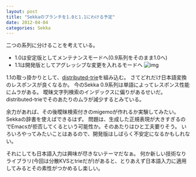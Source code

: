 ```yaml
---
layout: post
title: "Sekkaのブランチを1.0と1.1にわける予定"
date: 2012-04-04
categories: Sekka
---
```


二つの系列に分けることを考えている。
- 1.0は安定版としてメンテナンスモードへ(0.9系列をそのまま1.0へ)
- 1.1は開発版としてアグレッシブな変更を入れるモードへ
 ![img](http://pix.am/nbNH.png)

1.1の取っ掛かりとして、[distributed-trie](http://github.com/kiyoka/distributed-trie)を組み込む。
さてどれだけ日本語変換のレスポンスが良くなるか。
今のSekka 0.9系列は単語によってレスポンス性能にムラがある。
曖昧文字列検索のインデックスに偏りがあるせいだ。
distributed-trieでそのあたりのムラが減少するとみている。

余力があれば、その後曖昧検索付きのmigemoが作れるか実験してみたい。Sekkaの辞書を使えばできるはず。
問題は、生成した正規表現が大きすぎるのでEmacsが拒否してくるという可能性か。そのあたりはひと工夫要りそう。
いろいろやってみたいことはあるので、開発版はしばらく不安定になるかもしれない。

それにしても日本語入力は興味が尽きないテーマだなぁ。
何か新しい技術なりライブラリ(今回は分散KVSとtrieだが)があると、とりあえず日本語入力に適用してみるとその素性がつかめるし楽しい。
